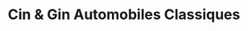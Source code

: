 ---
title: "Cin & Gin Automobiles Classiques"
url: /rigaud/cin-and-gin-automobiles-classiques/
shop: car repair
---